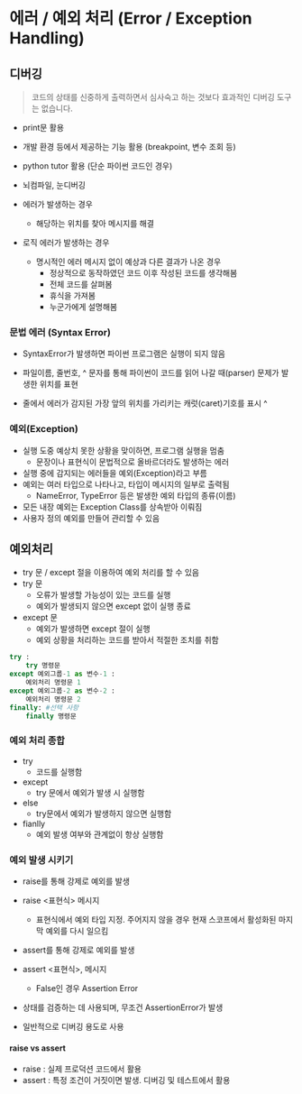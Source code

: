 # 에러 / 예외 처리 (Error / Exception Handling)



## 디버깅

> 코드의 상태를 신중하게 출력하면서 심사숙고 하는 것보다 효과적인 디버깅 도구는 없습니다.

- print문 활용
- 개발 환경 등에서 제공하는 기능 활용 (breakpoint, 변수 조회 등)
- python tutor 활용 (단순 파이썬 코드인 경우)
- 뇌컴파일, 눈디버깅



- 에러가 발생하는 경우
  - 해당하는 위치를 찾아 메시지를 해결
- 로직 에러가 발생하는 경우
  - 명시적인 에러 메시지 없이 예상과 다른 결과가 나온 경우
    - 정상적으로 동작하였던 코드 이후 작성된 코드를 생각해봄
    - 전체 코드를 살펴봄
    - 휴식을 가져봄
    - 누군가에게 설명해봄



### 문법 에러 (Syntax Error)

- SyntaxError가 발생하면 파이썬 프로그램은 실행이 되지 않음

- 파일이름, 줄번호, ^ 문자를 통해 파이썬이 코드를 읽어 나갈 때(parser) 문제가 발생한 위치를 표현

- 줄에서 에러가 감지된 가장 앞의 위치를 가리키는 캐럿(caret)기호를 표시 ^

  

### 예외(Exception)

- 실행 도중 예상치 못한 상황을 맞이하면, 프로그램 실행을 멈춤
  - 문장이나 표현식이 문법적으로 올바르더라도 발생하는 에러
- 실행 중에 감지되는 에러들을 예외(Exception)라고 부름
- 예외는 여러 타입으로 나타나고, 타입이 메시지의 일부로 출력됨
  - NameError, TypeError 등은 발생한 예외 타입의 종류(이름)
- 모든 내장 예외는 Exception Class를 상속받아 이뤄짐
- 사용자 정의 예외를 만들어 관리할 수 있음



## 예외처리

- try 문 / except 절을 이용하여 예외 처리를 할 수 있음
- try 문
  - 오류가 발생할 가능성이 있는 코드를 실행
  - 예외가 발생되지 않으면 except 없이 실행 종료
- except 문
  - 예외가 발생하면 except 절이 실행
  - 예외 상황을 처리하는 코드를 받아서 적절한 조치를 취함

```python
try :
    try 명령문
except 예외그룹-1 as 변수-1 :
    예외처리 명령문 1
except 예외그룹-2 as 변수-2 :
    예외처리 명령문 2
finally: #선택 사항
    finally 명령문
```



### 예외 처리 종합

- try
  - 코드를 실행함
- except
  - try 문에서 예외가 발생 시 실행함
- else
  - try문에서 예외가 발생하지 않으면 실행함
- fianlly
  - 예외 발생 여부와 관계없이 항상 실행함



### 예외 발생 시키기

- raise를 통해 강제로 예외를 발생

- raise <표현식> 메시지

  - 표현식에서 예외 타입 지정. 주어지지 않을 경우 현재 스코프에서 활성화된 마지막 예외를 다시 일으킴

  

- assert를 통해 강제로 예외를 발생

- assert <표현식>, 메시지

  - False인 경우 Assertion Error

- 상태를 검증하는 데 사용되며, 무조건 AssertionError가 발생

- 일반적으로 디버깅 용도로 사용



#### raise vs assert

- raise : 실제 프로덕션 코드에서 활용
- assert : 특정 조건이 거짓이면 발생. 디버깅 및 테스트에서 활용